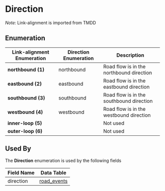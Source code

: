 # Direction 
*Note:*  Link-alignment is imported from TMDD

## Enumeration
Link-alignment Enumeration | Direction Enumeration | Description
------------------------------ | -------------------------- | -----------
**northbound (1)** | northbound | Road flow is in the northbound direction
**eastbound (2)** | eastbound | Road flow is in the eastbound direction
**southbound (3)** | southbound | Road flow is in the southbound direction
**westbound (4)** | westbound | Road flow is in the westbound direction
**inner-loop (5)** |  | Not used
**outer-loop (6)** |  | Not used

## Used By
The **Direction** enumeration is used by the following fields

Field Name | Data Table
--- | ---
direction | [road_events](/feed-content/data-tables/road_events.md)